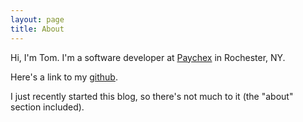 ```yaml
---
layout: page
title: About
---
```


Hi, I'm Tom.  I'm a software developer at [Paychex](http://www.paychex.com) in Rochester, NY.

Here's a link to my [github](http://github.com/tomgeorge).

I just recently started this blog, so there's not much to it (the "about" section included).
